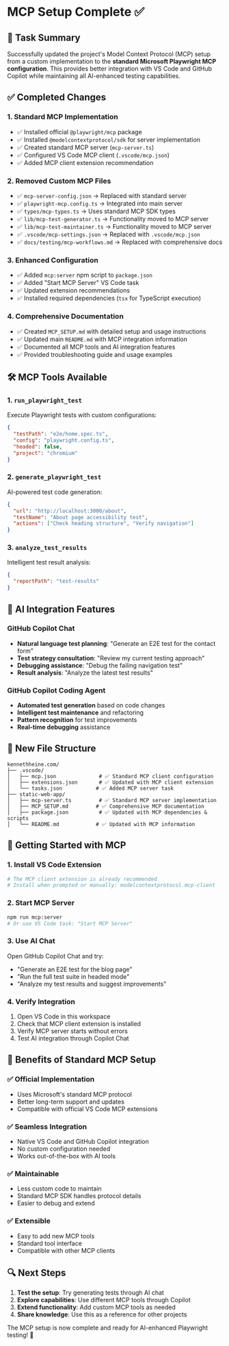 # MCP Setup Complete ✅

## 🎯 Task Summary

Successfully updated the project's Model Context Protocol (MCP) setup from a custom implementation to the **standard Microsoft Playwright MCP configuration**. This provides better integration with VS Code and GitHub Copilot while maintaining all AI-enhanced testing capabilities.

## ✅ Completed Changes

### 1. **Standard MCP Implementation**
- ✅ Installed official `@playwright/mcp` package
- ✅ Installed `@modelcontextprotocol/sdk` for server implementation
- ✅ Created standard MCP server (`mcp-server.ts`)
- ✅ Configured VS Code MCP client (`.vscode/mcp.json`)
- ✅ Added MCP client extension recommendation

### 2. **Removed Custom MCP Files**
- ✅ `mcp-server-config.json` → Replaced with standard server
- ✅ `playwright-mcp.config.ts` → Integrated into main server
- ✅ `types/mcp-types.ts` → Uses standard MCP SDK types
- ✅ `lib/mcp-test-generator.ts` → Functionality moved to MCP server
- ✅ `lib/mcp-test-maintainer.ts` → Functionality moved to MCP server
- ✅ `.vscode/mcp-settings.json` → Replaced with `.vscode/mcp.json`
- ✅ `docs/testing/mcp-workflows.md` → Replaced with comprehensive docs

### 3. **Enhanced Configuration**
- ✅ Added `mcp:server` npm script to `package.json`
- ✅ Added "Start MCP Server" VS Code task
- ✅ Updated extension recommendations
- ✅ Installed required dependencies (`tsx` for TypeScript execution)

### 4. **Comprehensive Documentation**
- ✅ Created `MCP_SETUP.md` with detailed setup and usage instructions
- ✅ Updated main `README.md` with MCP integration information
- ✅ Documented all MCP tools and AI integration features
- ✅ Provided troubleshooting guide and usage examples

## 🛠️ MCP Tools Available

### 1. `run_playwright_test`
Execute Playwright tests with custom configurations:
```json
{
  "testPath": "e2e/home.spec.ts",
  "config": "playwright.config.ts", 
  "headed": false,
  "project": "chromium"
}
```

### 2. `generate_playwright_test`
AI-powered test code generation:
```json
{
  "url": "http://localhost:3000/about",
  "testName": "About page accessibility test",
  "actions": ["Check heading structure", "Verify navigation"]
}
```

### 3. `analyze_test_results`
Intelligent test result analysis:
```json
{
  "reportPath": "test-results"
}
```

## 🤖 AI Integration Features

### GitHub Copilot Chat
- **Natural language test planning**: "Generate an E2E test for the contact form"
- **Test strategy consultation**: "Review my current testing approach"  
- **Debugging assistance**: "Debug the failing navigation test"
- **Result analysis**: "Analyze the latest test results"

### GitHub Copilot Coding Agent
- **Automated test generation** based on code changes
- **Intelligent test maintenance** and refactoring
- **Pattern recognition** for test improvements
- **Real-time debugging** assistance

## 📁 New File Structure

```
kennethheine.com/
├── .vscode/
│   ├── mcp.json              # ✅ Standard MCP client configuration
│   ├── extensions.json       # ✅ Updated with MCP client extension
│   └── tasks.json           # ✅ Added MCP server task
├── static-web-app/
│   ├── mcp-server.ts         # ✅ Standard MCP server implementation  
│   ├── MCP_SETUP.md         # ✅ Comprehensive MCP documentation
│   ├── package.json          # ✅ Updated with MCP dependencies & scripts
│   └── README.md            # ✅ Updated with MCP information
```

## 🚀 Getting Started with MCP

### 1. **Install VS Code Extension**
```bash
# The MCP client extension is already recommended
# Install when prompted or manually: modelcontextprotocol.mcp-client
```

### 2. **Start MCP Server** 
```bash
npm run mcp:server
# Or use VS Code task: "Start MCP Server"
```

### 3. **Use AI Chat**
Open GitHub Copilot Chat and try:
- "Generate an E2E test for the blog page"
- "Run the full test suite in headed mode"
- "Analyze my test results and suggest improvements"

### 4. **Verify Integration**
1. Open VS Code in this workspace
2. Check that MCP client extension is installed
3. Verify MCP server starts without errors
4. Test AI integration through Copilot Chat

## 🎉 Benefits of Standard MCP Setup

### ✅ **Official Implementation**
- Uses Microsoft's standard MCP protocol
- Better long-term support and updates
- Compatible with official VS Code MCP extensions

### ✅ **Seamless Integration**  
- Native VS Code and GitHub Copilot integration
- No custom configuration needed
- Works out-of-the-box with AI tools

### ✅ **Maintainable**
- Less custom code to maintain
- Standard MCP SDK handles protocol details
- Easier to debug and extend

### ✅ **Extensible**
- Easy to add new MCP tools
- Standard tool interface
- Compatible with other MCP clients

## 🔍 Next Steps

1. **Test the setup**: Try generating tests through AI chat
2. **Explore capabilities**: Use different MCP tools through Copilot
3. **Extend functionality**: Add custom MCP tools as needed
4. **Share knowledge**: Use this as a reference for other projects

The MCP setup is now complete and ready for AI-enhanced Playwright testing! 🎉
